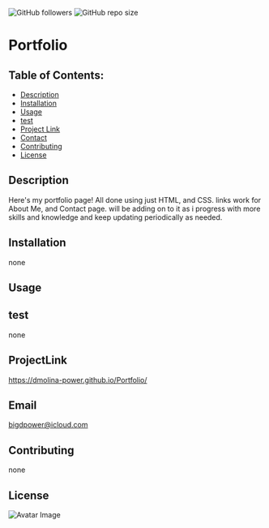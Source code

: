 
 
![GitHub followers](https://img.shields.io/github/followers/dmolina-power) 
  ![GitHub repo size](https://img.shields.io/github/repo-size/dmolina-power/Portfolio) 
  
  
  
# Portfolio

## Table of Contents:
 * [Description](#description)
 * [Installation](#installation)
 * [Usage](#usage)
 * [test](#test)
 * [Project Link](#projectLink)
 * [Contact](#email) 
 * [Contributing](#contributing)
 * [License](#license)
 
 ## Description
 Here's my portfolio page! All done using just HTML, and CSS. links work for About Me, and Contact page.
 will be adding on to it as i progress with more skills and knowledge and keep updating periodically as needed.




 ## Installation
 none

 ## Usage
 

 ## test
 none

 ## ProjectLink
 https://dmolina-power.github.io/Portfolio/

 ## Email
 bigdpower@icloud.com

 

 ## Contributing
 none

 ## License



 ![Avatar Image](https://avatars0.githubusercontent.com/u/62960620?v=4)